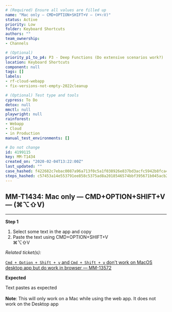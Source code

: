 ```yaml
---
# (Required) Ensure all values are filled up
name: "Mac only — CMD+OPTION+SHIFT+V — (⌘⌥⇧V)"
status: Active
priority: Low
folder: Keyboard Shortcuts
authors: ""
team_ownership: 
- Channels

# (Optional)
priority_p1_to_p4: P3 - Deep Functions (Do extensive scenarios work?)
location: Keyboard Shortcuts
component: null
tags: []
labels: 
- rf-cloud-webapp
- fix-versions-not-empty-2022cleanup

# (Optional) Test type and tools
cypress: To Do
detox: null
mmctl: null
playwright: null
rainforest: 
- Webapp
- Cloud
- in Production
manual_test_environments: []

# Do not change
id: 4199115
key: MM-T1434
created_on: "2020-02-04T13:22:00Z"
last_updated: ""
case_hashed: f422682c7ebac0087a96a713f0c5a1f038926e837bd3acfc5942b8fca47dd3e963d103736427f30fe34400f4497a3388
steps_hashed: c57453a14e553791ee858c5375ad8a2018546574bbf395671b045acb2111015078a9e7b5c018a43c2e5421a7d0ce4d3c
---
```


<!-- (Auto-generated) Based on frontmatter's "key" and "name" -->

## MM-T1434: Mac only — CMD+OPTION+SHIFT+V — (⌘⌥⇧V)

---

**Step 1**

1. Select some text in the app and copy
2. Paste the text using CMD+OPTION+SHIFT+V
   \
   ⌘⌥⇧V

_Related ticket(s):_

[`Cmd + Option + Shift + v` and `Cmd + Shift + v` don't work on MacOS desktop app but do work in browser — MM-13572](https://mattermost.atlassian.net/browse/MM-13572)

**Expected**

Text pastes as expected\
\
**Note**: This will only work on a Mac while using the web app. It does not work on the Desktop app
